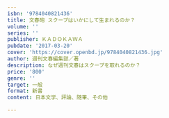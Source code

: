 ```yaml
---
isbn: '9784040821436'
title: 文春砲 スクープはいかにして生まれるのか？
volume: ''
series: ''
publisher: ＫＡＤＯＫＡＷＡ
pubdate: '2017-03-20'
cover: 'https://cover.openbd.jp/9784040821436.jpg'
author: 週刊文春編集部／著
description: なぜ週刊文春はスクープを取れるのか？
price: '800'
genre: ''
target: 一般
format: 新書
content: 日本文学、評論、随筆、その他

---
```

